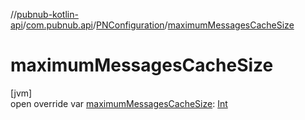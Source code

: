 //[pubnub-kotlin-api](../../../index.md)/[com.pubnub.api](../index.md)/[PNConfiguration](index.md)/[maximumMessagesCacheSize](maximum-messages-cache-size.md)

# maximumMessagesCacheSize

[jvm]\
open override var [maximumMessagesCacheSize](maximum-messages-cache-size.md): [Int](https://kotlinlang.org/api/latest/jvm/stdlib/kotlin/-int/index.html)

